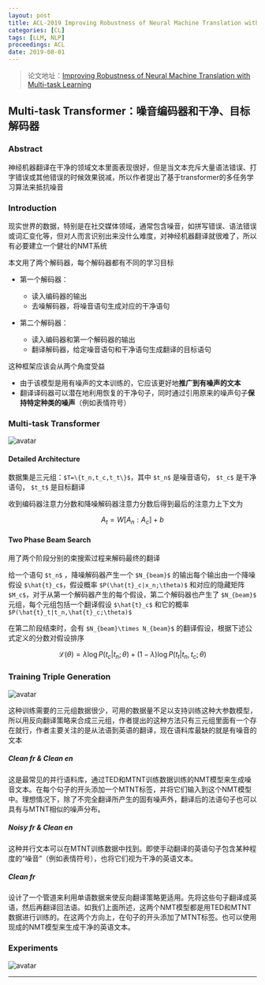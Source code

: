 ```yaml
---
layout: post
title: ACL-2019 Improving Robustness of Neural Machine Translation with Multi-task Learning
categories: [CL]
tags: [LLM, NLP]
proceedings: ACL
date: 2019-08-01
---
```


> 论文地址：[Improving Robustness of Neural Machine Translation with Multi-task Learning](https://aclanthology.org/W19-5368)

## Multi-task Transformer：噪音编码器和干净、目标解码器

### Abstract

神经机器翻译在干净的领域文本里面表现很好，但是当文本充斥大量语法错误、打字错误或其他错误的时候效果锐减，所以作者提出了基于transformer的多任务学习算法来抵抗噪音

### Introduction

现实世界的数据，特别是在社交媒体领域，通常包含噪音，如拼写错误、语法错误或词汇变化等，但对人而言识别出来没什么难度，对神经机器翻译就很难了，所以有必要建立一个健壮的NMT系统

本文用了两个解码器，每个解码器都有不同的学习目标

*   第一个解码器：
    *   读入编码器的输出
    *   去噪解码器，将噪音语句生成对应的干净语句

*   第二个解码器：
    *   读入编码器和第一个解码器的输出
    *   翻译解码器，给定噪音语句和干净语句生成翻译的目标语句

这种框架应该会从两个角度受益

*   由于该模型是用有噪声的文本训练的，它应该更好地**推广到有噪声的文本**
*   翻译译码器可以潜在地利用恢复的干净句子，同时通过引用原来的噪声句子**保持特定种类的噪声**（例如表情符号）

### Multi-task Transformer

<div style><img src="https://blog-img-1259433191.cos.ap-shanghai.myqcloud.com/Multi-task Transformer/img1.png" alt="avatar" style /></div>

#### Detailed Architecture

数据集是三元组：`$T=\{t_n,t_c,t_t\}$`，其中 `$t_n$` 是噪音语句， `$t_c$` 是干净语句， `$t_t$` 是目标翻译

收到编码器注意力分数和降噪解码器注意力分数后得到最后的注意力上下文为

```math
A_t=W[A_n:A_c]+b
```

#### Two Phase Beam Search

用了两个阶段分别的束搜索过程来解码最终的翻译

给一个语句 `$t_n$` ，降噪解码器产生一个 `$N_{beam}$` 的输出每个输出由一个降噪假设 `$\hat{t}_c$`，假设概率 `$P(\hat{t}_c|x_n;\theta)$` 和对应的隐藏矩阵 `$M_c$`，对于从第一个解码器产生的每个假设，第二个解码器也产生了 `$N_{beam}$` 元组，每个元组包括一个翻译假设 `$\hat{t}_c$` 和它的概率 `$P(\hat{t}_t|t_n,\hat{t}_c;\theta)$`

在第二阶段结束时，会有 `$N_{beam}\times N_{beam}$` 的翻译假设，根据下述公式定义的分数对假设排序

```math
\mathcal{L}(\theta)=\lambda \log P(t_c|t_n;\theta)+(1-\lambda)\log P(t_t|t_n,t_c;\theta)
```

### Training Triple Generation

<div style><img src="https://blog-img-1259433191.cos.ap-shanghai.myqcloud.com/Multi-task Transformer/img2.png" alt="avatar" style /></div>

这种训练需要的三元组数据很少，可用的数据量不足以支持训练这种大参数模型，所以用反向翻译策略来合成三元组，作者提出的这种方法只有三元组里面有一个存在就行，作者主要关注的是从法语到英语的翻译，现在语料库最缺的就是有噪音的文本

##### Clean fr & Clean en

这是最常见的并行语料库，通过TED和MTNT训练数据训练的NMT模型来生成噪音文本。在每个句子的开头添加一个MTNT标签，并将它们输入到这个NMT模型中。理想情况下，除了不完全翻译所产生的固有噪声外，翻译后的法语句子也可以具有与MTNT相似的噪声分布。

##### Noisy fr & Clean en

这种并行文本可以在MTNT训练数据中找到。即使手动翻译的英语句子包含某种程度的“噪音”（例如表情符号），也将它们视为干净的英语文本。

##### Clean fr

设计了一个管道来利用单语数据来使反向翻译策略更适用。先将这些句子翻译成英语，然后再翻译回法语。如我们上面所述，这两个NMT模型都是用TED和MTNT数据进行训练的。在这两个方向上，在句子的开头添加了MTNT标签。也可以使用现成的NMT模型来生成干净的英语文本。

### Experiments

<div style><img src="https://blog-img-1259433191.cos.ap-shanghai.myqcloud.com/Multi-task Transformer/table1.png" alt="avatar" style /></div>

<hr align="left" color="#987cb9" size="1">

